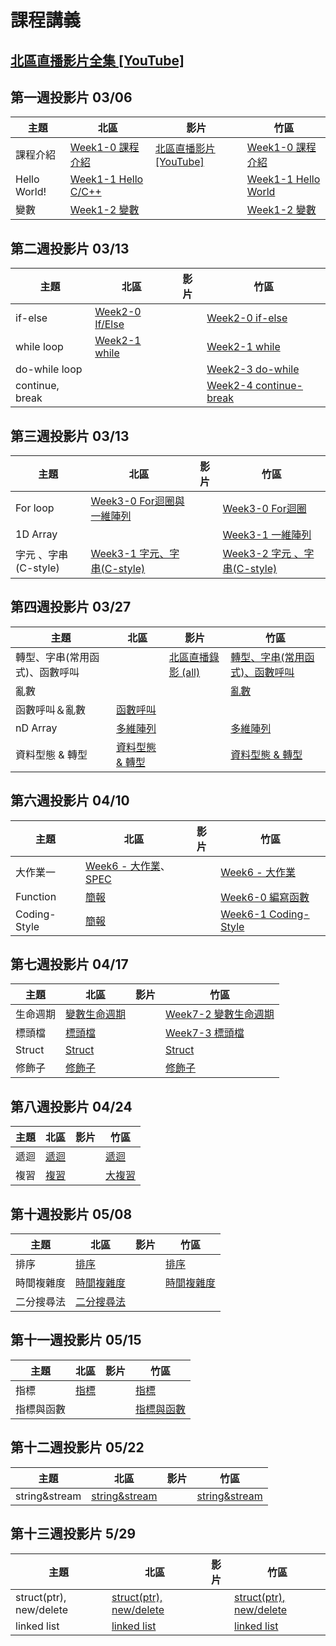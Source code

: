 # 課程講義
## [北區直播影片全集 [YouTube]][all video]
## 第一週投影片 03/06

| 主題         | 北區                                      | 影片 | 竹區 |
| ------------ | ----------------------------------------- | ---- | ---- |
| 課程介紹     | [Week1-0 課程介紹][tp-intro]              | [北區直播影片 [YouTube]][tp-yt-all-in-one]     |  [Week1-0 課程介紹][hc-intro]    |
| Hello World! | [Week1-1 Hello C/C++][tp-getting-started] |      | [Week1-1 Hello World][hc-getting-started]     |
| 變數         | [Week1-2 變數][tp-variables]              |      |[Week1-2 變數][hc-variables]|

[tp-intro]: https://drive.google.com/file/d/14ETYzcQK1DscPk_418FTsOd0yz3GHhlM/view?usp=sharing
[tp-getting-started]: https://www.csie.ntu.edu.tw/~b06902029/reveal.js/Sprout/2021/GettingStarted/#/
[tp-variables]: https://www.csie.ntu.edu.tw/~b06902029/reveal.js/Sprout/2021/Variables/#/
[tp-yt-all-in-one]: https://youtu.be/zNZ28UL-1-E
[hc-intro]: https://docs.google.com/presentation/d/1e1REcy_nbvigyJs79X21qmIsjrq-xvYVJlRaqDChgD8/edit?usp=sharing
[hc-getting-started]: https://docs.google.com/presentation/d/1PKSi_w4ByfEqsdobigMur0aPyXr9IeAcvP3H4d2ISiY/edit?usp=sharing
[hc-variables]: https://slides.com/hsutzu/variable
[all video]:https://www.youtube.com/playlist?list=PLp5kjMAmhp--QiLIDOK9-ZooCXSWaLRsG

## 第二週投影片 03/13

| 主題         | 北區                                      | 影片 | 竹區 |
| ------------ | ----------------------------------------- | ---- | ---- |
| if-else      | [Week2-0 If/Else][tp-if-else]             |      | [Week2-0 if-else][hc-if-else]    |
| while loop   | [Week2-1 while][tp-while]                 |      | [Week2-1 while][hc-while]     |
| do-while loop|                                           |      | [Week2-3 do-while][hc-do-while] |
| continue, break|                                         |      | [Week2-4 continue-break][hc-continue-break] |

[tp-if-else]: https://www.csie.ntu.edu.tw/~b06902029/reveal.js/Sprout/2021/IfElse/#/
[tp-while]: https://slides.com/jt94/sprout-2021-while
[hc-if-else]: https://docs.google.com/presentation/d/1ZOdWIh0Uvy6w6cOxNIVj8DJDrhSQY1elhFzm9mVeXmk/edit?usp=sharing
[hc-while]: https://drive.google.com/file/d/1Z96tUIa7Xvr3MoSb9-0yf562fTCEt73z/view?usp=sharing
[hc-do-while]: https://hackmd.io/@i2y3z9dITSa_Q_7V7h-AoA/r1U_pZ1QO
[hc-continue-break]: https://hackmd.io/@i2y3z9dITSa_Q_7V7h-AoA/HyHcP_JQd

## 第三週投影片 03/13

| 主題         | 北區                                      | 影片 | 竹區 |
| ------------ | ----------------------------------------- | ---- | ---- |
| For loop     |[Week3-0 For迴圈與一維陣列][tp-for-and-array]|| [Week3-0 For迴圈][hc-for-loop] |
| 1D Array     ||| [Week3-1 一維陣列][hc-1d-array] |
| 字元 、字串(C-style) |[Week3-1 字元、字串(C-style)][tp-char]|| [Week3-2 字元 、字串(C-style)][hc-char] |

[hc-for-loop]: https://docs.google.com/presentation/d/1aVP6avP-h4LKeUqfbIU66rvz1XaLSUJ6P-4YAloFlpg/edit#slide=id.gc74ae06558_2_45
[hc-1d-array]: https://docs.google.com/presentation/d/1rs2BYzIC8tnU5OOMOIWkijHF-s3Akst_9TO8I4Jlhl0/edit#slide=id.gc745111b34_3_45
[hc-char]: https://slides.com/hsutzu/char
[tp-for-and-array]: https://drive.google.com/file/d/1_wF2Teh3V63Z0R6FNlHpGZ3x39XO8y77/view?usp=sharing
[tp-char]: https://slides.com/jt94/sprout-2021-c-string

## 第四週投影片 03/27
| 主題         | 北區                                      | 影片 | 竹區 |
| ------------ | ----------------------------------------- | ---- | ---- |
|轉型、字串(常用函式)、函數呼叫 | | [北區直播錄影 (all)][tp-yt-stream] | [轉型、字串(常用函式)、函數呼叫][hc-functioncall] |
| 亂數 | | | [亂數][hc-random] |
| 函數呼叫＆亂數 | [函數呼叫][tp-functions] | | |
|nD Array | [多維陣列][tp-ndarray]| |[多維陣列][hc-ndarray] |
|資料型態 & 轉型| [資料型態 & 轉型][tp-typecasting]||[資料型態 & 轉型][hc-typecasting]|

[tp-typecasting]: https://slides.com/arvinliu/typescasting
[tp-ndarray]: https://slides.com/arvinliu/nd-array
[tp-functions]: https://www.csie.ntu.edu.tw/~b06902029/reveal.js/Sprout/2021/Using-Functions/#/
[hc-typecasting]: https://docs.google.com/presentation/d/17hDzWNjVQO2qwvsmphYerxHBQlIJr3aJtyDc3_u8C2A/edit?usp=sharing
[hc-ndarray]: https://drive.google.com/file/d/1CiU1xrBzX6jHZ_FgoBgrlcZFqQqyxSMA/view?usp=sharing
[hc-functioncall]: https://hackmd.io/@grorge/BJodMCKMd#/
[hc-random]: https://hackmd.io/@grorge/SJ0YN0FMd#/
[tp-yt-stream]: https://youtu.be/SceXzXxl_UY



## 第六週投影片 04/10

| 主題     | 北區                       | 影片 | 竹區 |
| -------- | -------------------------- | ---- | ---- |
| 大作業一 | [Week6 - 大作業][tp-bighomework1]、[SPEC][spec] |  | [Week6 - 大作業][tp-bighomework1] |
| Function | [簡報][tp-function] | | [Week6-0 編寫函數][hc-func] |
| Coding-Style | [簡報][tp-codingstyle] | | [Week6-1 Coding-Style][hc-coding] |

[hc-func]: https://docs.google.com/presentation/d/1tHsME9T6z90DNAioHMEVd6_0g3JgOR4QShXr_SIGXXo/edit?usp=sharing
[hc-coding]: https://docs.google.com/presentation/d/1fclOZSmzjopY6k7dNvbKjQMZowxdqZpEj5b5J73jJHk/edit?usp=sharing
[tp-bighomework1]: https://tw-csie-sprout.github.io/c2021/slides/homework1/

[tp-function]: https://slides.com/jt94/sprout-2021-function
[tp-codingstyle]: https://slides.com/jt94/sprout-2021-coding-style
[spec]: https://hackmd.io/@jason1024/ByQSt11H_

[tp-bighomework1video]: https://youtu.be/OQSs_FwS0TA


## 第七週投影片 04/17

| 主題     | 北區                       | 影片 | 竹區 |
| -------- | -------------------------- | ---- | ---- |
| 生命週期 |[變數生命週期][tp-scope]| | [Week7-2 變數生命週期][hc-scope] |
| 標頭檔 |[標頭檔][tp-header]| | [Week7-3 標頭檔][hc-header] |
| Struct |[Struct][tp-struct]||[Struct][hc-struct]|
| 修飾子 |[修飾子][tp-qulifier]||[修飾子][hc-qulifier]|

[hc-scope]: https://docs.google.com/presentation/d/1OWG09OoEP9_sOKdmMPGXPr6p3RbRAf-ZerBXqNpbVjQ/edit?usp=sharing
[hc-header]: https://docs.google.com/presentation/d/11RWKEOWb-Efgw8FUhyFDn8p9VkvEj-C3vgbuzST3QLw/edit?usp=sharing
[hc-struct]:https://slides.com/hsutzu/struct
[hc-qulifier]:https://slides.com/hsutzu/qualifier
[tp-scope]:https://slides.com/allen522019/deck
[tp-header]:https://drive.google.com/file/d/1sAUNCd79RDE23to8osthJQiw5zPAxPOP/view?usp=sharing
[tp-struct]:https://drive.google.com/file/d/1uS75QV0z6nY2igrVuOWLILhnfrRpdrzg/view?usp=sharing
[tp-qulifier]:https://slides.com/allen522019/copy-of

## 第八週投影片 04/24
| 主題     | 北區                       | 影片 | 竹區 |
| -------- | -------------------------- | ---- | ---- |
| 遞迴 |[遞迴][tp-recursive]| | [遞迴][hc-recursive] |
| 複習 |[複習][tp-review]| | [大複習][hc-review] |

[tp-recursive]: https://slides.com/arvinliu/recur2
[tp-review]: https://slides.com/arvinliu/1-review
[hc-review]:https://hackmd.io/@grorge/S1tRawqLd#/
[hc-recursive]: https://docs.google.com/presentation/d/1wPhK-l_60vItrsM3SNRoSXE8t0KeRnkuQaummTSW4Qw/edit?usp=sharing

## 第十週投影片 05/08
| 主題     | 北區                       | 影片 | 竹區 |
| -------- | -------------------------- | ---- | ---- |
| 排序 | [排序][tp-sort] |  |[排序][hc-sort]  |
| 時間複雜度| [時間複雜度][tp-complexity]| |[時間複雜度][hc-complexity] |
| 二分搜尋法 |[二分搜尋法][tp-binsearch]  | |  |

## 第十一週投影片 05/15
| 主題     | 北區                       | 影片 | 竹區 |
| -------- | -------------------------- | ---- | ---- |
| 指標 | [指標][tp-pointer] |  |  [指標][hc-pointer]|
| 指標與函數| | | [指標與函數][hc-ptr-func] |

[tp-binsearch]:https://slides.com/arvinliu/binary-search/
[tp-complexity]: https://slides.com/arvinliu/time-complexity
[tp-sort]: https://slides.com/leynachen/sprout-2020-c-c-basic-sorting-binary-search/fullscreen
[hc-complexity]: https://hackmd.io/@polarz/ByDQVJXO_
[tp-pointer]: https://slides.com/jt94/sprout-2021-pointers

[hc-pointer]: https://hackmd.io/@i2y3z9dITSa_Q_7V7h-AoA/B1hqrgkuO#/
[hc-ptr-func]: https://docs.google.com/presentation/d/1hiOi-olieU3xwZNPESoWxuF09-lY8vXZX7iAf8Px20o/edit?usp=sharing
[hc-sort]: https://hackmd.io/@nWxhMfNES0-4UHCSWXJMcg/SJhiPO0vd#/

## 第十二週投影片 05/22
| 主題     | 北區                       | 影片 | 竹區 |
| -------- | -------------------------- | ---- | ---- |
| string&stream | [string&stream][tp-string] |  |  [string&stream][hc-string] |

[hc-string]:https://docs.google.com/presentation/d/18mD7y2utagig2Hb2_qxuAhJc8q8KGq67oOc-EIQcqvM/edit#slide=id.p
[tp-string]:https://drive.google.com/file/d/1xr52RKrohClccQEXpiUxGBoMtc7wima9/view?usp=sharing

## 第十三週投影片 5/29
| 主題     | 北區                       | 影片 | 竹區 |
| -------- | -------------------------- | ---- | ---- |
| struct(ptr), new/delete | [struct(ptr), new/delete][tp-struct-ptr] | | [struct(ptr), new/delete][hc-struct-ptr] |
| linked list | [linked list][tp-linklist] | | [linked list][hc-linklist] |

[tp-struct-ptr]: https://slides.com/allen522019/copy-of-463b6c
[hc-struct-ptr]: https://docs.google.com/presentation/d/1EIdeXEeQZQlkbQmL0htl5PUv25OuKe9fn54yIeMbFp8/edit?usp=sharing
[tp-linklist]: https://slides.com/jason-plainlog/linked-list/fullscreen
[hc-linklist]: https://drive.google.com/file/d/14PmleOOgWl8vayY6WDCZRkAdUFpl00fi/view


